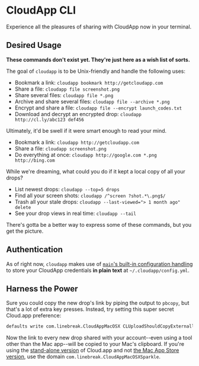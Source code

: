 # CloudApp CLI

Experience all the pleasures of sharing with CloudApp now in your terminal.


## Desired Usage

**These commands don't exist yet. They're just here as a wish list of sorts.**

The goal of `cloudapp` is to be Unix-friendly and handle the following uses:

 - Bookmark a link: `cloudapp bookmark http://getcloudapp.com`
 - Share a file: `cloudapp file screenshot.png`
 - Share several files: `cloudapp file *.png`
 - Archive and share several files: `cloudapp file --archive *.png`
 - Encrypt and share a file: `cloudapp file --encrypt launch_codes.txt`
 - Download and decrypt an encrypted drop: `cloudapp http://cl.ly/abc123 def456`

Ultimately, it'd be swell if it were smart enough to read your mind.

 - Bookmark a link: `cloudapp http://getcloudapp.com`
 - Share a file: `cloudapp screenshot.png`
 - Do everything at once: `cloudapp http://google.com *.png http://bing.com`

While we're dreaming, what could you do if it kept a local copy of all your
drops?

 - List newest drops: `cloudapp --top=5 drops`
 - Find all your screen shots: `cloudapp /^screen ?shot.*\.png$/`
 - Trash all your stale drops: `cloudapp --last-viewed="> 1 month ago" delete`
 - See your drop views in real time: `cloudapp --tail`

There's gotta be a better way to express some of these commands, but you get the
picture.


## Authentication

As of right now, `cloudapp` makes use of
[`main`'s built-in configuration handling][main-config] to store your CloudApp
credentials **in plain text** at `~/.cloudapp/config.yml`.


[main-config]: https://github.com/ahoward/main/blob/master/README.erb#L220-232


## Harness the Power

Sure you could copy the new drop's link by piping the output to `pbcopy`, but
that's a lot of extra key presses. Instead, try setting this super secret
Cloud.app preference:

```bash
defaults write com.linebreak.CloudAppMacOSX CLUploadShouldCopyExternallyUploadedItems -bool YES
```

Now the link to every new drop shared with your account--even using a tool other
than the Mac app--will be copied to your Mac's clipboard. If you're using the
[stand-alone version][stand-alone] of Cloud.app and not
[the Mac App Store version][mas], use the domain
`com.linebreak.CloudAppMacOSXSparkle`.

[stand-alone]: http://getcloudapp.com/download
[mas]:         http://itunes.apple.com/us/app/cloud/id417602904?mt=12&ls=1
